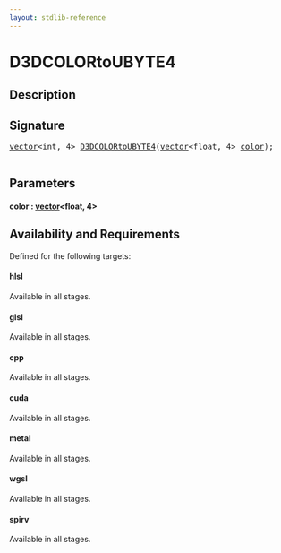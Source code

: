 ```yaml
---
layout: stdlib-reference
---
```


# D3DCOLORtoUBYTE4

## Description





## Signature 

<pre>
<a href="../../types/vector/index.html" class="code_type">vector</a>&lt;<span class="code_keyword">int</span>, 4&gt; <a href=".html">D3DCOLORtoUBYTE4</a>(<a href="../../types/vector/index.html" class="code_type">vector</a>&lt;<span class="code_keyword">float</span>, 4&gt; <a href=".html#decl-color" class="code_param">color</a>);

</pre>

## Parameters

####  <a id="decl-color"></a>color  : [vector](../../types/vector/index.html)\<float, 4\>

## Availability and Requirements

Defined for the following targets:

#### hlsl
Available in all stages.

#### glsl
Available in all stages.

#### cpp
Available in all stages.

#### cuda
Available in all stages.

#### metal
Available in all stages.

#### wgsl
Available in all stages.

#### spirv
Available in all stages.



